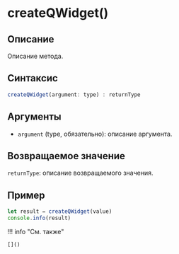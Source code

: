 # createQWidget()

## Описание
Описание метода.

## Синтаксис
```javascript
createQWidget(argument: type) : returnType
```

## Аргументы
- `argument` (type, обязательно): описание аргумента.

## Возвращаемое значение
`returnType`: описание возвращаемого значения.

## Пример
```javascript linenums="1"
let result = createQWidget(value)
console.info(result)
```

!!! info "См. также"

    []()

